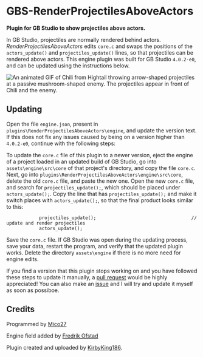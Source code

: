 # GBS-RenderProjectilesAboveActors
**Plugin for GB Studio to show projectiles above actors.**

In GB Studio, projectiles are normally rendered behind actors. *RenderProjectilesAboveActors* edits `core.c` and swaps the positions of the `actors_update()` and `projectiles_update()` lines, so that projectiles can be rendered above actors. This engine plugin was built for GB Studio `4.0.2-e0`, and can be updated using the instructions below.

<img src="https://github.com/user-attachments/assets/50e5d69a-c32d-448c-b725-741c8e04b33f" alt="An animated GIF of Chili from Hightail throwing arrow-shaped projectiles at a passive mushroom-shaped enemy. The projectiles appear in front of Chili and the enemy." />

## Updating

Open the file `engine.json`, present in `plugins\RenderProjectilesAboveActors\engine`, and update the version text. If this does not fix any issues caused by being on a version higher than `4.0.2-e0`, continue with the following steps:

To update the `core.c` file of this plugin to a newer version, eject the engine of a project loaded in an updated build of GB Studio, go into `assets\engine\src\core` of that project's directory, and copy the file `core.c`. Next, go into `plugins\RenderProjectilesAboveActors\engine\src\core`, delete the old `core.c` file, and paste the new one. Open the new `core.c` file, and search for `projectiles_update();`, which should be placed under `actors_update();`. Copy the line that has `projectiles_update();` and make it switch places with `actors_update();`, so that the final product looks similar to this:

                projectiles_update();                                   // update and render projectiles
                actors_update();

Save the `core.c` file. If GB Studio was open during the updating process, save your data, restart the program, and verify that the updated plugin works. Delete the directory `assets\engine` if there is no more need for engine edits. 

If you find a version that this plugin stops working on and you have followed these steps to update it manually, a [pull request](https://github.com/KirbyKing186/GBS-RenderProjectilesAboveActors/pulls) would be highly appreciated! You can also make an [issue](https://github.com/KirbyKing186/GBS-RenderProjectilesAboveActors/issues) and I will try and update it myself as soon as possiboe.

## Credits

Programmed by [Mico27](https://github.com/Mico27)

Engine field added by [Fredrik Ofstad](https://github.com/fredrikofstad)

Plugin created and uploaded by [KirbyKing186](https://github.com/KirbyKing186).
